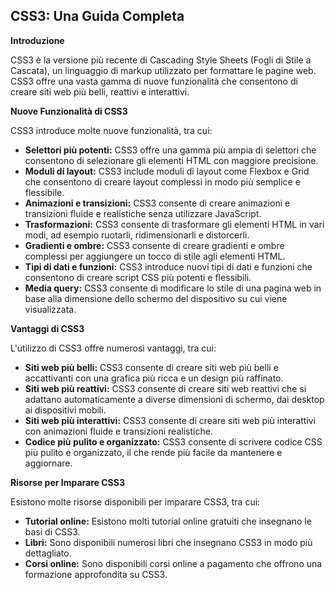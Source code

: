 ## CSS3: Una Guida Completa

**Introduzione**

CSS3 è la versione più recente di Cascading Style Sheets (Fogli di Stile a Cascata), un linguaggio di markup utilizzato per formattare le pagine web. CSS3 offre una vasta gamma di nuove funzionalità che consentono di creare siti web più belli, reattivi e interattivi.

**Nuove Funzionalità di CSS3**

CSS3 introduce molte nuove funzionalità, tra cui:

- **Selettori più potenti:** CSS3 offre una gamma più ampia di selettori che consentono di selezionare gli elementi HTML con maggiore precisione.
- **Moduli di layout:** CSS3 include moduli di layout come Flexbox e Grid che consentono di creare layout complessi in modo più semplice e flessibile.
- **Animazioni e transizioni:** CSS3 consente di creare animazioni e transizioni fluide e realistiche senza utilizzare JavaScript.
- **Trasformazioni:** CSS3 consente di trasformare gli elementi HTML in vari modi, ad esempio ruotarli, ridimensionarli e distorcerli.
- **Gradienti e ombre:** CSS3 consente di creare gradienti e ombre complessi per aggiungere un tocco di stile agli elementi HTML.
- **Tipi di dati e funzioni:** CSS3 introduce nuovi tipi di dati e funzioni che consentono di creare script CSS più potenti e flessibili.
- **Media query:** CSS3 consente di modificare lo stile di una pagina web in base alla dimensione dello schermo del dispositivo su cui viene visualizzata.

**Vantaggi di CSS3**

L'utilizzo di CSS3 offre numerosi vantaggi, tra cui:

- **Siti web più belli:** CSS3 consente di creare siti web più belli e accattivanti con una grafica più ricca e un design più raffinato.
- **Siti web più reattivi:** CSS3 consente di creare siti web reattivi che si adattano automaticamente a diverse dimensioni di schermo, dai desktop ai dispositivi mobili.
- **Siti web più interattivi:** CSS3 consente di creare siti web più interattivi con animazioni fluide e transizioni realistiche.
- **Codice più pulito e organizzato:** CSS3 consente di scrivere codice CSS più pulito e organizzato, il che rende più facile da mantenere e aggiornare.

**Risorse per Imparare CSS3**

Esistono molte risorse disponibili per imparare CSS3, tra cui:

- **Tutorial online:** Esistono molti tutorial online gratuiti che insegnano le basi di CSS3.
- **Libri:** Sono disponibili numerosi libri che insegnano CSS3 in modo più dettagliato.
- **Corsi online:** Sono disponibili corsi online a pagamento che offrono una formazione approfondita su CSS3.
